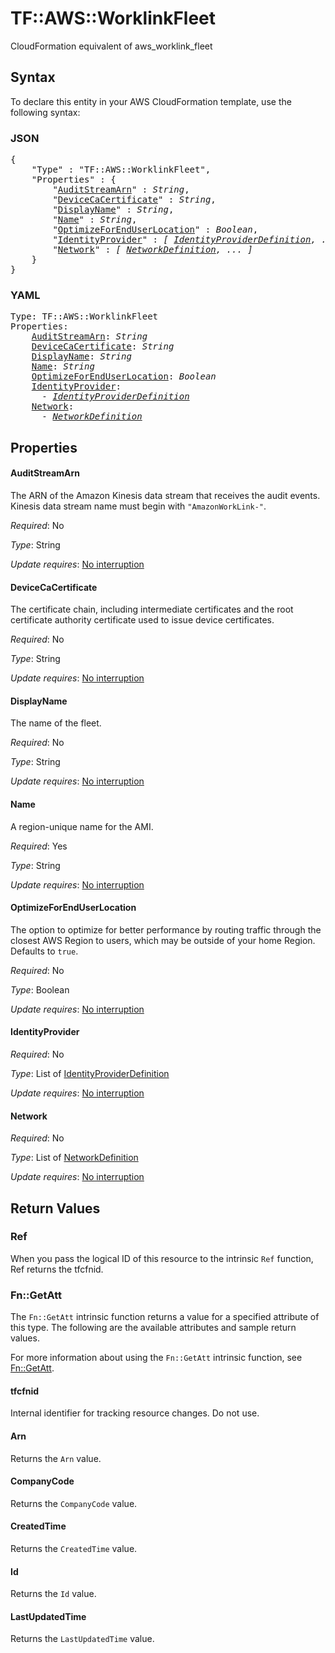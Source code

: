# TF::AWS::WorklinkFleet

CloudFormation equivalent of aws_worklink_fleet

## Syntax

To declare this entity in your AWS CloudFormation template, use the following syntax:

### JSON

<pre>
{
    "Type" : "TF::AWS::WorklinkFleet",
    "Properties" : {
        "<a href="#auditstreamarn" title="AuditStreamArn">AuditStreamArn</a>" : <i>String</i>,
        "<a href="#devicecacertificate" title="DeviceCaCertificate">DeviceCaCertificate</a>" : <i>String</i>,
        "<a href="#displayname" title="DisplayName">DisplayName</a>" : <i>String</i>,
        "<a href="#name" title="Name">Name</a>" : <i>String</i>,
        "<a href="#optimizeforenduserlocation" title="OptimizeForEndUserLocation">OptimizeForEndUserLocation</a>" : <i>Boolean</i>,
        "<a href="#identityprovider" title="IdentityProvider">IdentityProvider</a>" : <i>[ <a href="identityproviderdefinition.md">IdentityProviderDefinition</a>, ... ]</i>,
        "<a href="#network" title="Network">Network</a>" : <i>[ <a href="networkdefinition.md">NetworkDefinition</a>, ... ]</i>
    }
}
</pre>

### YAML

<pre>
Type: TF::AWS::WorklinkFleet
Properties:
    <a href="#auditstreamarn" title="AuditStreamArn">AuditStreamArn</a>: <i>String</i>
    <a href="#devicecacertificate" title="DeviceCaCertificate">DeviceCaCertificate</a>: <i>String</i>
    <a href="#displayname" title="DisplayName">DisplayName</a>: <i>String</i>
    <a href="#name" title="Name">Name</a>: <i>String</i>
    <a href="#optimizeforenduserlocation" title="OptimizeForEndUserLocation">OptimizeForEndUserLocation</a>: <i>Boolean</i>
    <a href="#identityprovider" title="IdentityProvider">IdentityProvider</a>: <i>
      - <a href="identityproviderdefinition.md">IdentityProviderDefinition</a></i>
    <a href="#network" title="Network">Network</a>: <i>
      - <a href="networkdefinition.md">NetworkDefinition</a></i>
</pre>

## Properties

#### AuditStreamArn

The ARN of the Amazon Kinesis data stream that receives the audit events. Kinesis data stream name must begin with `"AmazonWorkLink-"`.

_Required_: No

_Type_: String

_Update requires_: [No interruption](https://docs.aws.amazon.com/AWSCloudFormation/latest/UserGuide/using-cfn-updating-stacks-update-behaviors.html#update-no-interrupt)

#### DeviceCaCertificate

The certificate chain, including intermediate certificates and the root certificate authority certificate used to issue device certificates.

_Required_: No

_Type_: String

_Update requires_: [No interruption](https://docs.aws.amazon.com/AWSCloudFormation/latest/UserGuide/using-cfn-updating-stacks-update-behaviors.html#update-no-interrupt)

#### DisplayName

The name of the fleet.

_Required_: No

_Type_: String

_Update requires_: [No interruption](https://docs.aws.amazon.com/AWSCloudFormation/latest/UserGuide/using-cfn-updating-stacks-update-behaviors.html#update-no-interrupt)

#### Name

A region-unique name for the AMI.

_Required_: Yes

_Type_: String

_Update requires_: [No interruption](https://docs.aws.amazon.com/AWSCloudFormation/latest/UserGuide/using-cfn-updating-stacks-update-behaviors.html#update-no-interrupt)

#### OptimizeForEndUserLocation

The option to optimize for better performance by routing traffic through the closest AWS Region to users, which may be outside of your home Region. Defaults to `true`.

_Required_: No

_Type_: Boolean

_Update requires_: [No interruption](https://docs.aws.amazon.com/AWSCloudFormation/latest/UserGuide/using-cfn-updating-stacks-update-behaviors.html#update-no-interrupt)

#### IdentityProvider

_Required_: No

_Type_: List of <a href="identityproviderdefinition.md">IdentityProviderDefinition</a>

_Update requires_: [No interruption](https://docs.aws.amazon.com/AWSCloudFormation/latest/UserGuide/using-cfn-updating-stacks-update-behaviors.html#update-no-interrupt)

#### Network

_Required_: No

_Type_: List of <a href="networkdefinition.md">NetworkDefinition</a>

_Update requires_: [No interruption](https://docs.aws.amazon.com/AWSCloudFormation/latest/UserGuide/using-cfn-updating-stacks-update-behaviors.html#update-no-interrupt)

## Return Values

### Ref

When you pass the logical ID of this resource to the intrinsic `Ref` function, Ref returns the tfcfnid.

### Fn::GetAtt

The `Fn::GetAtt` intrinsic function returns a value for a specified attribute of this type. The following are the available attributes and sample return values.

For more information about using the `Fn::GetAtt` intrinsic function, see [Fn::GetAtt](https://docs.aws.amazon.com/AWSCloudFormation/latest/UserGuide/intrinsic-function-reference-getatt.html).

#### tfcfnid

Internal identifier for tracking resource changes. Do not use.

#### Arn

Returns the <code>Arn</code> value.

#### CompanyCode

Returns the <code>CompanyCode</code> value.

#### CreatedTime

Returns the <code>CreatedTime</code> value.

#### Id

Returns the <code>Id</code> value.

#### LastUpdatedTime

Returns the <code>LastUpdatedTime</code> value.

